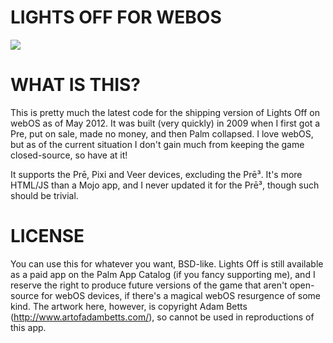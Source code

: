 LIGHTS OFF FOR WEBOS
=============


[![](https://lh4.googleusercontent.com/-RCgQzHvFn_Y/T7NdYMjgkvI/AAAAAAAAAxM/B7lqCoUCbgo/s512/screenshot_palm.png)](https://lh4.googleusercontent.com/-RCgQzHvFn_Y/T7NdYMjgkvI/AAAAAAAAAxM/B7lqCoUCbgo/s512/screenshot_palm.png)


WHAT IS THIS?
=============

This is pretty much the latest code for the shipping version of Lights Off on webOS as of May 2012. It was built (very quickly) in 2009 when I first got a Pre, put on sale, made no money, and then Palm collapsed. I love webOS, but as of the current situation I don't gain much from keeping the game closed-source, so have at it!

It supports the Prē, Pixi and Veer devices, excluding the Prē³. It's more HTML/JS than a Mojo app, and I never updated it for the Prē³, though such should be trivial.


LICENSE
=============

You can use this for whatever you want, BSD-like. Lights Off is still available as a paid app on the Palm App Catalog (if you fancy supporting me), and I reserve the right to produce future versions of the game that aren't open-source for webOS devices, if there's a magical webOS resurgence of some kind. The artwork here, however, is copyright Adam Betts (http://www.artofadambetts.com/), so cannot be used in reproductions of this app.